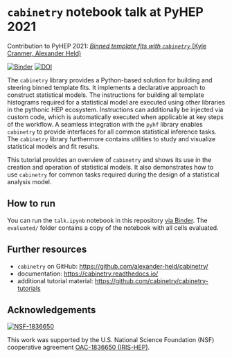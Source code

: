 # `cabinetry` notebook talk at PyHEP 2021

Contribution to PyHEP 2021: [*Binned template fits with `cabinetry`* (Kyle Cranmer, Alexander Held)](https://indico.cern.ch/event/1019958/contributions/4421868/)

[![Binder](https://mybinder.org/badge_logo.svg)](https://mybinder.org/v2/zenodo/10.5281/zenodo.5076505/?urlpath=lab/tree/talk.ipynb)
[![DOI](https://zenodo.org/badge/DOI/10.5281/zenodo.5076505.svg)](https://doi.org/10.5281/zenodo.5076505)

The `cabinetry` library provides a Python-based solution for building and steering binned template fits. It implements a declarative approach to construct statistical models. The instructions for building all template histograms required for a statistical model are executed using other libraries in the pythonic HEP ecosystem. Instructions can additionally be injected via custom code, which is automatically executed when applicable at key steps of the workflow. A seamless integration with the `pyhf` library enables `cabinetry` to provide interfaces for all common statistical inference tasks. The `cabinetry` library furthermore contains utilities to study and visualize statistical models and fit results.

This tutorial provides an overview of `cabinetry` and shows its use in the creation and operation of statistical models. It also demonstrates how to use `cabinetry` for common tasks required during the design of a statistical analysis model.

## How to run

You can run the `talk.ipynb` notebook in this repository [via Binder](https://mybinder.org/v2/zenodo/10.5281/zenodo.5076505/?urlpath=lab/tree/talk.ipynb). The `evaluated/` folder contains a copy of the notebook with all cells evaluated.

## Further resources
- `cabinetry` on GitHub: https://github.com/alexander-held/cabinetry/
- documentation: https://cabinetry.readthedocs.io/
- additional tutorial material: https://github.com/cabinetry/cabinetry-tutorials

## Acknowledgements

[![NSF-1836650](https://img.shields.io/badge/NSF-1836650-blue.svg)](https://nsf.gov/awardsearch/showAward?AWD_ID=1836650)

This work was supported by the U.S. National Science Foundation (NSF) cooperative agreement [OAC-1836650 (IRIS-HEP)](https://nsf.gov/awardsearch/showAward?AWD_ID=1836650).
